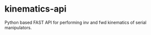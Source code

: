 # kinematics-api
Python based FAST API for performing inv and fwd kinematics of serial manipulators.
